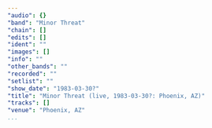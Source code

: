 ```yaml
---
"audio": {}
"band": "Minor Threat"
"chain": []
"edits": []
"ident": ""
"images": []
"info": ""
"other_bands": ""
"recorded": ""
"setlist": ""
"show_date": "1983-03-30?"
"title": "Minor Threat (live, 1983-03-30?: Phoenix, AZ)"
"tracks": []
"venue": "Phoenix, AZ"
...
```

